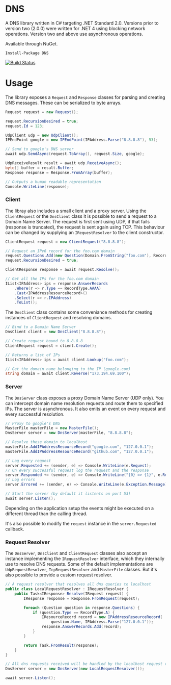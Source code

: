 ﻿# DNS

A DNS library written in C# targeting .NET Standard 2.0. Versions prior to version two (2.0.0) were written for .NET 4 using blocking network operations. Version two and above use asynchronous operations.

Available through NuGet.

	Install-Package DNS

[![Build Status](https://travis-ci.org/kapetan/dns.svg?branch=master)](https://travis-ci.org/kapetan/dns)

# Usage

The library exposes a `Request` and `Response` classes for parsing and creating DNS messages. These can be serialized to byte arrays.

```C#
Request request = new Request();

request.RecursionDesired = true;
request.Id = 123;

UdpClient udp = new UdpClient();
IPEndPoint google = new IPEndPoint(IPAddress.Parse("8.8.8.8"), 53);

// Send to google's DNS server
await udp.SendAsync(request.ToArray(), request.Size, google);

UdpReceiveResult result = await udp.ReceiveAsync();
byte[] buffer = result.Buffer;
Response response = Response.FromArray(buffer);

// Outputs a human readable representation
Console.WriteLine(response);
```

### Client

The libray also includes a small client and a proxy server. Using the `ClientRequest` or the `DnsClient` class it is possible to send a request to a Domain Name Server. The request is first sent using UDP, if that fails (response is truncated), the request is sent again using TCP. This behaviour can be changed by supplying an `IRequestResolver` to the client constructor.

```C#
ClientRequest request = new ClientRequest("8.8.8.8");

// Request an IPv6 record for the foo.com domain
request.Questions.Add(new Question(Domain.FromString("foo.com"), RecordType.AAAA));
request.RecursionDesired = true;

ClientResponse response = await request.Resolve();

// Get all the IPs for the foo.com domain
IList<IPAddress> ips = response.AnswerRecords
	.Where(r => r.Type == RecordType.AAAA)
	.Cast<IPAddressResourceRecord>()
	.Select(r => r.IPAddress)
	.ToList();
```

The `DnsClient` class contains some conveniance methods for creating instances of `ClientRequest` and resolving domains.

```C#
// Bind to a Domain Name Server
DnsClient client = new DnsClient("8.8.8.8");

// Create request bound to 8.8.8.8
ClientRequest request = client.Create();

// Returns a list of IPs
IList<IPAddress> ips = await client.Lookup("foo.com");

// Get the domain name belonging to the IP (google.com)
string domain = await client.Reverse("173.194.69.100");
```

### Server

The `DnsServer` class exposes a proxy Domain Name Server (UDP only). You can intercept domain name resolution requests and route them to specified IPs. The server is asynchronous. It also emits an event on every request and every successful resolution.

```C#
// Proxy to google's DNS
MasterFile masterFile = new MasterFile();
DnsServer server = new DnsServer(masterFile, "8.8.8.8");

// Resolve these domain to localhost
masterFile.AddIPAddressResourceRecord("google.com", "127.0.0.1");
masterFile.AddIPAddressResourceRecord("github.com", "127.0.0.1");

// Log every request
server.Requested += (sender, e) => Console.WriteLine(e.Request);
// On every successful request log the request and the response
server.Responded += (sender, e) => Console.WriteLine("{0} => {1}", e.Request, e.Response);
// Log errors
server.Errored += (sender, e) => Console.WriteLine(e.Exception.Message);

// Start the server (by default it listents on port 53)
await server.Listen();
```

Depending on the application setup the events might be executed on a different thread than the calling thread.

It's also possible to modify the `request` instance in the `server.Requested` callback.

### Request Resolver

The `DnsServer`, `DnsClient` and `ClientRequest` classes also accept an instance implementing the `IRequestResolver` interface, which they internally use to resolve DNS requests. Some of the default implementations are `UdpRequestResolver`, `TcpRequestResolver` and `MasterFile` classes. But it's also possible to provide a custom request resolver.

```C#
// A request resolver that resolves all dns queries to localhost
public class LocalRequestResolver : IRequestResolver {
	public Task<IResponse> Resolve(IRequest request) {
		IResponse response = Response.FromRequest(request);

		foreach (Question question in response.Questions) {
			if (question.Type == RecordType.A) {
				IResourceRecord record = new IPAddressResourceRecord(
					question.Name, IPAddress.Parse("127.0.0.1"));
				response.AnswerRecords.Add(record);
			}
		}

		return Task.FromResult(response);
	}
}

// All dns requests received will be handled by the localhost request resolver
DnsServer server = new DnsServer(new LocalRequestResolver());

await server.Listen();
```
